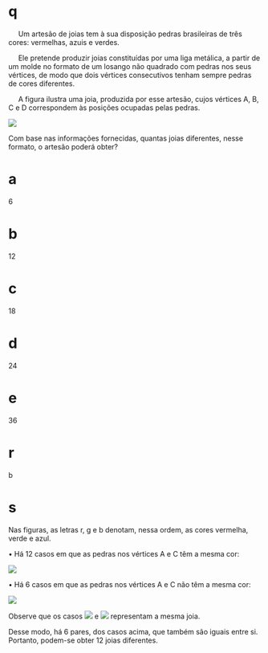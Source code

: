 # q
     Um artesão de joias tem à sua disposição pedras brasileiras de três cores: vermelhas, azuis e verdes.

     Ele pretende produzir joias constituídas por uma liga metálica, a partir de um molde no formato de um losango não quadrado com pedras nos seus vértices, de modo que dois vértices consecutivos tenham sempre pedras de cores diferentes.

     A figura ilustra uma joia, produzida por esse artesão, cujos vértices A, B, C e D correspondem às posições ocupadas pelas pedras.

![](https://firebasestorage.googleapis.com/v0/b/firebase-enemio.appspot.com/o/questoes%2F583%2Fbf342624-5f61-131b-2618-2865b22bb93e.png?alt=media\&token=8e73b46d-7d44-49aa-b74e-3bd2bca7c40f)

Com base nas informações fornecidas, quantas joias diferentes, nesse formato, o artesão poderá obter?

# a
6

# b
12

# c
18

# d
24

# e
36

# r
b

# s
Nas figuras, as letras r, g e b denotam, nessa ordem, as cores vermelha, verde e azul.

• Há 12 casos em que as pedras nos vértices A e C têm a mesma cor:

![](https://firebasestorage.googleapis.com/v0/b/firebase-enemio.appspot.com/o/questoes%2F583%2Fc6d45e3f-f78d-3a18-6399-aca66c5f194a.png?alt=media\&token=3b773050-70be-45ae-a97b-ac99e6fb2ccc)

• Há 6 casos em que as pedras nos vértices A e C não têm a mesma cor:

![](https://firebasestorage.googleapis.com/v0/b/firebase-enemio.appspot.com/o/questoes%2F583%2F1ff82046-9927-3405-840a-2b98febe924a.png?alt=media\&token=7bb0ce41-631a-4dc3-94e8-f084ab976870)

Observe que os casos ![](https://firebasestorage.googleapis.com/v0/b/firebase-enemio.appspot.com/o/questoes%2F583%2F69df662c-274f-904d-8ed6-7bdbde2b426d.png?alt=media\&token=7d385682-8fb3-4efa-b892-f0cf9bd198f5) e ![](https://firebasestorage.googleapis.com/v0/b/firebase-enemio.appspot.com/o/questoes%2F583%2F32daa98b-ffcc-190f-911f-d99066ec1f35.png?alt=media\&token=1be41aa0-23ef-4889-b755-40b77c836fdc) representam a mesma joia.

Desse modo, há 6 pares, dos casos acima, que também são iguais entre si. Portanto, podem-se obter 12 joias diferentes.

 
